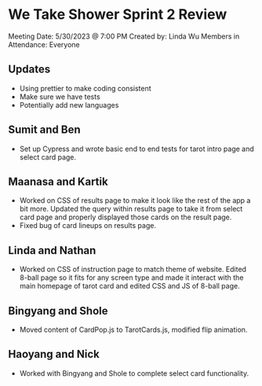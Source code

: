 # We Take Shower Sprint 2 Review

Meeting Date: 5/30/2023 @ 7:00 PM
Created by: Linda Wu
Members in Attendance: Everyone

## Updates

-   Using prettier to make coding consistent
-   Make sure we have tests
-   Potentially add new languages

## Sumit and Ben

-   Set up Cypress and wrote basic end to end tests for tarot intro page and select card page.

## Maanasa and Kartik

-   Worked on CSS of results page to make it look like the rest of the app a bit more. Updated the query within results page to take it from select card page and properly displayed those cards on the result page.
-   Fixed bug of card lineups on results page.

## Linda and Nathan

-   Worked on CSS of instruction page to match theme of website. Edited 8-ball page so it fits for any screen type and made it interact with the main homepage of tarot card and edited CSS and JS of 8-ball page.

## Bingyang and Shole

-   Moved content of CardPop.js to TarotCards.js, modified flip animation.

## Haoyang and Nick

-   Worked with Bingyang and Shole to complete select card functionality.
